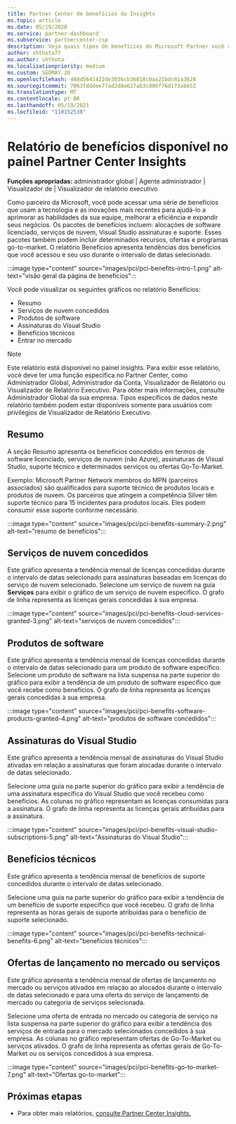 ```yaml
---
title: Partner Center de benefícios do Insights
ms.topic: article
ms.date: 05/19/2020
ms.service: partner-dashboard
ms.subservice: partnercenter-csp
description: Veja quais tipos de benefícios do Microsoft Partner você recebeu para ajudar a expandir seus negócios, melhorar a eficiência e aprimorar as habilidades da sua equipe.
author: shthota77
ms.author: shthota
ms.localizationpriority: medium
ms.custom: SEOMAY.20
ms.openlocfilehash: 488d5641422de3036cb36818c0aa21bdc81a3628
ms.sourcegitcommit: 7063fdddee77ad2d8e627ab3c806f76d173ab652
ms.translationtype: MT
ms.contentlocale: pt-BR
ms.lasthandoff: 05/19/2021
ms.locfileid: "110152538"
---
```

# <a name="benefits-report-available-from-the-partner-center-insights-dashboard"></a>Relatório de benefícios disponível no painel Partner Center Insights

**Funções apropriadas:** administrador global | Agente administrador | Visualizador de | Visualizador de relatório executivo

Como parceiro da Microsoft, você pode acessar uma série de benefícios que usam a tecnologia e as inovações mais recentes para ajudá-lo a aprimorar as habilidades da sua equipe, melhorar a eficiência e expandir seus negócios. Os pacotes de benefícios incluem: alocações de software licenciado, serviços de nuvem, Visual Studio assinaturas e suporte. Esses pacotes também podem incluir determinados recursos, ofertas e programas go-to-market. O relatório Benefícios apresenta tendências dos benefícios que você acessou e seu uso durante o intervalo de datas selecionado.

:::image type="content" source="images/pci/pci-benefits-intro-1.png" alt-text="visão geral da página de benefícios":::

Você pode visualizar os seguintes gráficos no relatório Benefícios:

- Resumo
- Serviços de nuvem concedidos
- Produtos de software
- Assinaturas do Visual Studio
- Benefícios técnicos
- Entrar no mercado

 > [!NOTE]
 > Este relatório está disponível no painel insights. Para exibir esse relatório, você deve ter uma função específica no Partner Center, como Administrador Global, Administrador da Conta, Visualizador de Relatório ou Visualizador de Relatório Executivo. Para obter mais informações, consulte Administrador Global da sua empresa. Tipos específicos de dados neste relatório também podem estar disponíveis somente para usuários com privilégios de Visualizador de Relatório Executivo.

## <a name="summary"></a>Resumo

A seção Resumo apresenta os benefícios concedidos em termos de software licenciado, serviços de nuvem (não Azure), assinaturas de Visual Studio, suporte técnico e determinados serviços ou ofertas Go-To-Market.

Exemplo: Microsoft Partner Network membros do MPN (parceiros associados) são qualificados para suporte técnico de produtos locais e produtos de nuvem. Os parceiros que atingem a competência Silver têm suporte técnico para 15 incidentes para produtos locais. Eles podem consumir esse suporte conforme necessário. 

:::image type="content" source="images/pci/pci-benefits-summary-2.png" alt-text="resumo de benefícios":::

## <a name="cloud-services-granted"></a>Serviços de nuvem concedidos

Este gráfico apresenta a tendência mensal de licenças concedidas durante o intervalo de datas selecionado para assinaturas baseadas em licenças do serviço de nuvem selecionado.
Selecione um serviço de nuvem na guia **Serviços** para exibir o gráfico de um serviço de nuvem específico. O grafo de linha representa as licenças gerais concedidas à sua empresa.

:::image type="content" source="images/pci/pci-benefits-cloud-services-granted-3.png" alt-text="serviços de nuvem concedidos":::

## <a name="software-products"></a>Produtos de software

Este gráfico apresenta a tendência mensal de licenças concedidas durante o intervalo de datas selecionado para um produto de software específico. Selecione um produto de software na lista suspensa na parte superior do gráfico para exibir a tendência de um produto de software específico que você recebe como benefícios. O grafo de linha representa as licenças gerais concedidas à sua empresa.

:::image type="content" source="images/pci/pci-benefits-software-products-granted-4.png" alt-text="produtos de software concedidos":::

## <a name="visual-studio-subscriptions"></a>Assinaturas do Visual Studio

Este gráfico apresenta a tendência mensal de assinaturas do Visual Studio ativadas em relação a assinaturas que foram alocadas durante o intervalo de datas selecionado.

Selecione uma guia na parte superior do gráfico para exibir a tendência de uma assinatura específica do Visual Studio que você recebeu como benefícios. As colunas no gráfico representam as licenças consumidas para a assinatura. O grafo de linha representa as licenças gerais atribuídas para a assinatura.

:::image type="content" source="images/pci/pci-benefits-visual-studio-subscriptions-5.png" alt-text="Assinaturas do Visual Studio":::

## <a name="technical-benefits"></a>Benefícios técnicos

Este gráfico apresenta a tendência mensal de benefícios de suporte concedidos durante o intervalo de datas selecionado.

Selecione uma guia na parte superior do gráfico para exibir a tendência de um benefício de suporte específico que você recebeu. O grafo de linha representa as horas gerais de suporte atribuídas para o benefício de suporte selecionado.

:::image type="content" source="images/pci/pci-benefits-technical-benefits-6.png" alt-text="benefícios técnicos":::

## <a name="go-to-market-offers-or-services"></a>Ofertas de lançamento no mercado ou serviços

Este gráfico apresenta a tendência mensal de ofertas de lançamento no mercado ou serviços ativados em relação ao alocados durante o intervalo de datas selecionado e para uma oferta do serviço de lançamento de mercado ou categoria de serviços selecionada.

Selecione uma oferta de entrada no mercado ou categoria de serviço na lista suspensa na parte superior do gráfico para exibir a tendência dos serviços de entrada para o mercado selecionados concedidos à sua empresa. As colunas no gráfico representam ofertas de Go-To-Market ou serviços ativados. O grafo de linha representa as ofertas gerais de Go-To-Market ou os serviços concedidos à sua empresa.

:::image type="content" source="images/pci/pci-benefits-go-to-market-7.png" alt-text="Ofertas go-to-market":::

## <a name="next-steps"></a>Próximas etapas

- Para obter mais relatórios, [consulte Partner Center Insights.](partner-center-insights.md)
